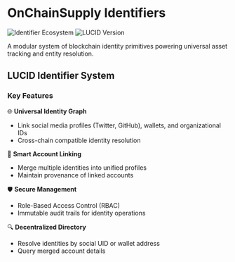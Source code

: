 # OnChainSupply Identifiers

![Identifier Ecosystem](https://img.shields.io/badge/Ecosystem-Identifiers-ff69b4.svg)
![LUCID Version](https://img.shields.io/badge/LUCID-1.0.0-blue.svg)

A modular system of blockchain identity primitives powering universal asset tracking and entity resolution.

## LUCID Identifier System

### Key Features

🌐 **Universal Identity Graph**

- Link social media profiles (Twitter, GitHub), wallets, and organizational IDs
- Cross-chain compatible identity resolution

🔗 **Smart Account Linking**

- Merge multiple identities into unified profiles
- Maintain provenance of linked accounts

🛡️ **Secure Management**

- Role-Based Access Control (RBAC)
- Immutable audit trails for identity operations

🔍 **Decentralized Directory**

- Resolve identities by social UID or wallet address
- Query merged account details
